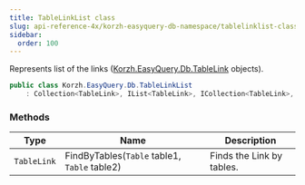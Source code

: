 ```yaml
---
title: TableLinkList class
slug: api-reference-4x/korzh-easyquery-db-namespace/tablelinklist-class
sidebar:
  order: 100
---
```


Represents list of the links ([Korzh.EasyQuery.Db.TableLink](/easyquery/docs/api-reference-4x/korzh-easyquery-db-namespace/tablelink-class) objects).
```csharp
public class Korzh.EasyQuery.Db.TableLinkList
    : Collection<TableLink>, IList<TableLink>, ICollection<TableLink>, IEnumerable<TableLink>, IEnumerable, IList, ICollection, IReadOnlyList<TableLink>, IReadOnlyCollection<TableLink>

```

### Methods

| Type | Name | Description | 
| --- | --- | --- | 
| `TableLink` | FindByTables(`Table` table1, `Table` table2) | Finds the Link by tables. |

